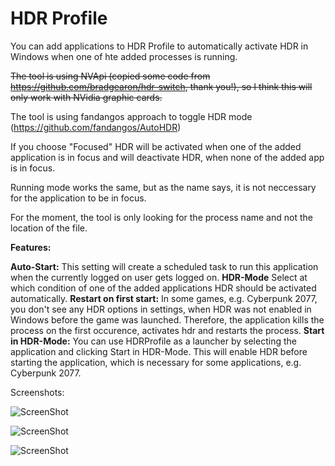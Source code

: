 # HDR Profile
 
You can add applications to HDR Profile to automatically activate HDR in Windows when one of hte added processes is running.

~~The tool is using NVApi (copied some code from https://github.com/bradgearon/hdr-switch, thank you!), so I think this will only work with NVidia graphic cards.~~

The tool is using fandangos approach to toggle HDR mode (https://github.com/fandangos/AutoHDR)

If you choose "Focused" HDR will be activated when one of the added application is in focus and will deactivate HDR, when none of the added app is in focus.

Running mode works the same, but as the name says, it is not neccessary for the application to be in focus.

For the moment, the tool is only looking for the process name and not the location of the file.

**Features:**

**Auto-Start:** This setting will create a scheduled task to run this application when the currently logged on user gets logged on.
**HDR-Mode** Select at which condition of one of the added applications HDR should be activated automatically.
**Restart on first start:** In some games, e.g. Cyberpunk 2077,  you don't see any HDR options in settings, when HDR was not enabled in Windows before the game was launched. Therefore, the application kills the process on the first occurence, activates hdr and restarts the process.
**Start in HDR-Mode:** You can use HDRProfile as a launcher by selecting the application and clicking Start in HDR-Mode. This will enable HDR before starting the application, which is necessary for some applications, e.g. Cyberpunk 2077.

Screenshots:

![ScreenShot](https://raw.github.com/Codectory/HDR-Profile/main/Screenshots/Status_1-5-0.png)

![ScreenShot](https://raw.github.com/Codectory/HDR-Profile/main/Screenshots/Applications_1-5-0.png)

![ScreenShot](https://raw.github.com/Codectory/HDR-Profile/main/Screenshots/Settings_1-5-0.png)